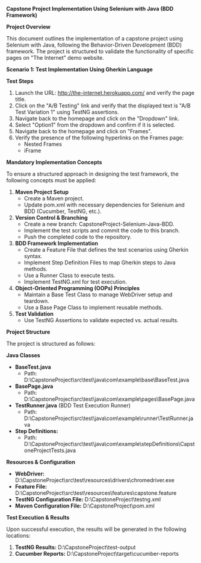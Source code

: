 **Capstone Project Implementation Using Selenium with Java (BDD Framework)**

**Project Overview**

This document outlines the implementation of a capstone project using Selenium with Java, following the Behavior-Driven Development (BDD) framework. The project is structured to validate the functionality of specific pages on "The Internet" demo website.

**Scenario 1: Test Implementation Using Gherkin Language**

**Test Steps**

1. Launch the URL: <http://the-internet.herokuapp.com/> and verify the page title.
2. Click on the "A/B Testing" link and verify that the displayed text is "A/B Test Variation 1" using TestNG assertions.
3. Navigate back to the homepage and click on the "Dropdown" link.
4. Select "Option1" from the dropdown and confirm if it is selected.
5. Navigate back to the homepage and click on "Frames".
6. Verify the presence of the following hyperlinks on the Frames page:
    - Nested Frames
    - iFrame

**Mandatory Implementation Concepts**

To ensure a structured approach in designing the test framework, the following concepts must be applied:

1. **Maven Project Setup**
    - Create a Maven project.
    - Update pom.xml with necessary dependencies for Selenium and BDD (Cucumber, TestNG, etc.).
2. **Version Control & Branching**
    - Create a new branch: CapstoneProject-Selenium-Java-BDD.
    - Implement the test scripts and commit the code to this branch.
    - Push the completed code to the repository.
3. **BDD Framework Implementation**
    - Create a Feature File that defines the test scenarios using Gherkin syntax.
    - Implement Step Definition Files to map Gherkin steps to Java methods.
    - Use a Runner Class to execute tests.
    - Implement TestNG.xml for test execution.
4. **Object-Oriented Programming (OOPs) Principles**
    - Maintain a Base Test Class to manage WebDriver setup and teardown.
    - Use a Base Page Class to implement reusable methods.
5. **Test Validation**
    - Use TestNG Assertions to validate expected vs. actual results.

**Project Structure**

The project is structured as follows:

**Java Classes**

- **BaseTest.java**
  - Path: D:\\CapstoneProject\\src\\test\\java\\com\\example\\base\\BaseTest.java
- **BasePage.java**
  - Path: D:\\CapstoneProject\\src\\test\\java\\com\\example\\pages\\BasePage.java
- **TestRunner.java** (BDD Test Execution Runner)
  - Path: D:\\CapstoneProject\\src\\test\\java\\com\\example\\runner\\TestRunner.java
- **Step Definitions:**
  - Path: D:\\CapstoneProject\\src\\test\\java\\com\\example\\stepDefinitions\\CapstoneProjectTests.java

**Resources & Configuration**

- **WebDriver:** D:\\CapstoneProject\\src\\test\\resources\\drivers\\chromedriver.exe
- **Feature File:** D:\\CapstoneProject\\src\\test\\resources\\features\\capstone.feature
- **TestNG Configuration File:** D:\\CapstoneProject\\testng.xml
- **Maven Configuration File:** D:\\CapstoneProject\\pom.xml

**Test Execution & Results**

Upon successful execution, the results will be generated in the following locations:

1. **TestNG Results:** D:\\CapstoneProject\\test-output
2. **Cucumber Reports:** D:\\CapstoneProject\\target\\cucumber-reports
